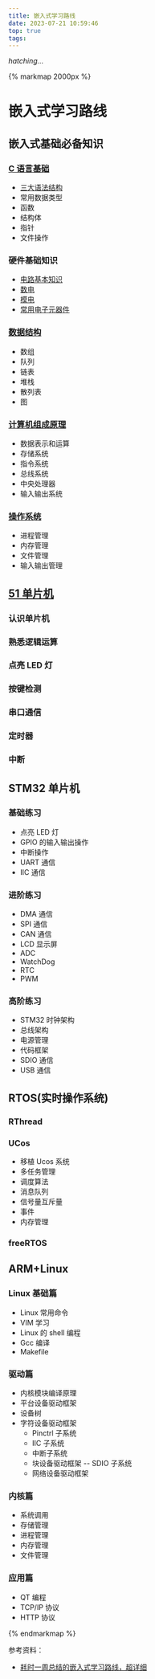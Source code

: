 ```yaml
---
title: 嵌入式学习路线
date: 2023-07-21 10:59:46
top: true
tags:
---
```


_hatching..._

<!--more-->

{% markmap 2000px %}

# 嵌入式学习路线

## 嵌入式基础必备知识

### [C 语言基础](https://www.bilibili.com/video/BV1XZ4y1S7e1/?spm_id_from=333.788.recommend_more_video.0&vd_source=3a9f66a8e4f96fbd39b999e86b2e0cf4)

- [三大语法结构](https://ainavo.github.io/2023/07/21/%E4%B8%89%E5%A4%A7%E8%AF%AD%E6%B3%95%E7%BB%93%E6%9E%84/)
- 常用数据类型
- 函数
- 结构体
- 指针
- 文件操作

### 硬件基础知识

- [电路基本知识](https://www.bilibili.com/video/BV1PY4y1V7NS/?spm_id_from=333.337.search-card.all.click&vd_source=3a9f66a8e4f96fbd39b999e86b2e0cf4)
- [数电](https://www.bilibili.com/video/BV18p411Z7ce/?spm_id_from=333.337.search-card.all.click&vd_source=3a9f66a8e4f96fbd39b999e86b2e0cf4)
- [模电](https://www.bilibili.com/video/BV1Gt411b7Zq/?spm_id_from=333.337.search-card.all.click&vd_source=3a9f66a8e4f96fbd39b999e86b2e0cf4)
- [常用电子元器件](https://zhuanlan.zhihu.com/p/62476289)

### [数据结构](https://www.bilibili.com/video/BV1nJ411V7bd/?spm_id_from=333.337.search-card.all.click&vd_source=3a9f66a8e4f96fbd39b999e86b2e0cf4)

- 数组
- 队列
- 链表
- 堆栈
- 散列表
- 图

### [计算机组成原理](https://www.bilibili.com/video/BV1ps4y1d73V/?spm_id_from=333.337.search-card.all.click&vd_source=3a9f66a8e4f96fbd39b999e86b2e0cf4)

- 数据表示和运算
- 存储系统
- 指令系统
- 总线系统
- 中央处理器
- 输入输出系统

### [操作系统](https://www.bilibili.com/video/BV1YE411D7nH/?spm_id_from=333.337.search-card.all.click&vd_source=3a9f66a8e4f96fbd39b999e86b2e0cf4)

- 进程管理
- 内存管理
- 文件管理
- 输入输出管理

## [51 单片机](https://www.bilibili.com/video/BV1Bz411i7pL/?spm_id_from=333.337.search-card.all.click&vd_source=3a9f66a8e4f96fbd39b999e86b2e0cf4)

### 认识单片机

### 熟悉逻辑运算

### 点亮 LED 灯

### 按键检测

### 串口通信

### 定时器

### 中断

## STM32 单片机

### 基础练习

- 点亮 LED 灯
- GPIO 的输入输出操作
- 中断操作
- UART 通信
- IIC 通信

### 进阶练习

- DMA 通信
- SPI 通信
- CAN 通信
- LCD 显示屏
- ADC
- WatchDog
- RTC
- PWM

### 高阶练习

- STM32 时钟架构
- 总线架构
- 电源管理
- 代码框架
- SDIO 通信
- USB 通信

## RTOS(实时操作系统)

### RThread

### UCos

- 移植 Ucos 系统
- 多任务管理
- 调度算法
- 消息队列
- 信号量互斥量
- 事件
- 内存管理

### freeRTOS

## ARM+Linux

### Linux 基础篇

- Linux 常用命令
- VIM 学习
- Linux 的 shell 编程
- Gcc 编译
- Makefile

### 驱动篇

- 内核模块编译原理
- 平台设备驱动框架
- 设备树
- 字符设备驱动框架
  - Pinctrl 子系统
  - IIC 子系统
  - 中断子系统
  - 块设备驱动框架 -- SDIO 子系统
  - 网络设备驱动框架

### 内核篇

- 系统调用
- 存储管理
- 进程管理
- 内存管理
- 文件管理

### 应用篇

- QT 编程
- TCP/IP 协议
- HTTP 协议

{% endmarkmap %}

参考资料：

- [耗时一周总结的嵌入式学习路线，超详细](https://zhuanlan.zhihu.com/p/531416610)
